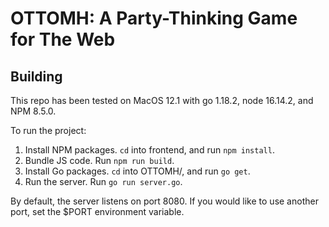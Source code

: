# OTTOMH: A Party-Thinking Game for The Web

## Building

This repo has been tested on MacOS 12.1 with go 1.18.2, node 16.14.2, and NPM 8.5.0.

To run the project:

1. Install NPM packages. `cd` into frontend, and run `npm install`.
2. Bundle JS code. Run `npm run build`.
3. Install Go packages. `cd` into OTTOMH/, and run `go get`.
4. Run the server. Run `go run server.go`.

By default, the server listens on port 8080. If you would like to use another port, set the $PORT environment variable.
